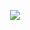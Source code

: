 <p align="center">
   <img src="https://readme-typing-svg.herokuapp.com?font=Fira+Code&size=100&pause=1000&color=F733E6&background=9600FF22&center=true&vCenter=true&width=1920&height=1080&lines=alfiankahfi_ai;LAH+YO+MBUH">
</p>
